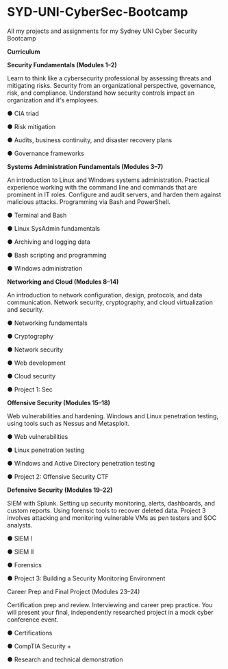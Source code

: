 # **SYD-UNI-CyberSec-Bootcamp**

All my projects and assignments for my Sydney UNI Cyber Security Bootcamp

**Curriculum**

**Security Fundamentals (Modules 1–2)**

Learn to think like a cybersecurity professional by assessing threats and mitigating risks. Security from an organizational perspective, governance, risk, and compliance. Understand how security controls impact an organization and it's employees.

● CIA triad 

● Risk mitigation

● Audits, business continuity, and disaster recovery plans 

● Governance frameworks

**Systems Administration Fundamentals (Modules 3–7)**

An introduction to Linux and Windows systems administration. Practical experience working with the command line and commands that are prominent in IT roles. Configure and audit servers, and harden them against malicious attacks. Programming via Bash and PowerShell.

● Terminal and Bash 

● Linux SysAdmin fundamentals 

● Archiving and logging data 

● Bash scripting and programming 

● Windows administration

**Networking and Cloud (Modules 8–14)**

An introduction to network configuration, design, protocols, and data communication. Network security, cryptography, and cloud virtualization and security.

● Networking fundamentals 

● Cryptography 

● Network security 

● Web development 

● Cloud security 

● Project 1: Sec

**Offensive Security (Modules 15–18)**

Web vulnerabilities and hardening. Windows and Linux penetration testing, using tools such as Nessus and Metasploit.

● Web vulnerabilities 

● Linux penetration testing

● Windows and Active Directory penetration testing 

● Project 2: Offensive Security CTF

**Defensive Security (Modules 19–22)**

SIEM with Splunk. Setting up security monitoring, alerts, dashboards, and custom reports. Using forensic tools to recover deleted data. Project 3 involves attacking and monitoring vulnerable VMs as pen testers and SOC analysts.

● SIEM I 

● SIEM II 

● Forensics 

● Project 3: Building a Security Monitoring Environment

Career Prep and Final Project (Modules 23–24)

Certification prep and review. Interviewing and career prep practice. You will present your final, independently researched project in a mock cyber conference event.

● Certifications 

● CompTIA Security + 

● Research and technical demonstration
